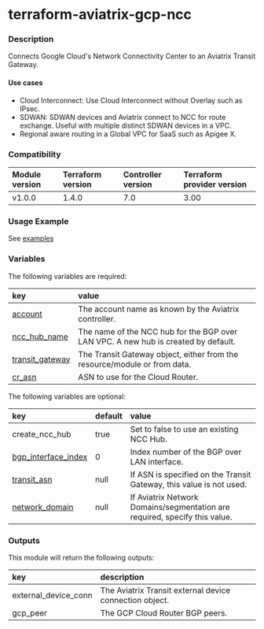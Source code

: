 # terraform-aviatrix-gcp-ncc

### Description
Connects Google Cloud's Network Connectivity Center to an Aviatrix Transit Gateway.

#### Use cases
- Cloud Interconnect: Use Cloud Interconnect without Overlay such as IPsec.
- SDWAN: SDWAN devices and Aviatrix connect to NCC for route exchange. Useful with multiple distinct SDWAN devices in a VPC.
- Regional aware routing in a Global VPC for SaaS such as Apigee X.

### Compatibility
Module version | Terraform version | Controller version | Terraform provider version
:--- | :--- | :--- | :---
v1.0.0 | 1.4.0 | 7.0 | 3.00

### Usage Example
See [examples](https://github.com/terraform-aviatrix-modules/terraform-aviatrix-gcp-ncc/tree/main/examples)

### Variables
The following variables are required:

key | value
:--- | :---
[account](https://registry.terraform.io/providers/AviatrixSystems/aviatrix/latest/docs/resources/aviatrix_vpc#account_name) | The account name as known by the Aviatrix controller.
[ncc_hub_name](https://registry.terraform.io/providers/hashicorp/google/latest/docs/resources/network_connectivity_hub#name) | The name of the NCC hub for the BGP over LAN VPC. A new hub is created by default.
[transit_gateway](https://registry.terraform.io/providers/AviatrixSystems/aviatrix/latest/docs/resources/aviatrix_transit_gateway) | The Transit Gateway object, either from the resource/module or from data.
[cr_asn](https://registry.terraform.io/providers/hashicorp/google/latest/docs/resources/compute_router#asn) | ASN to use for the Cloud Router.

The following variables are optional:

key | default | value 
:---|:---|:---
create_ncc_hub | true | Set to false to use an existing NCC Hub.
[bgp_interface_index](https://registry.terraform.io/providers/AviatrixSystems/aviatrix/latest/docs/resources/aviatrix_transit_gateway#bgp_lan_interfaces) | 0 | Index number of the BGP over LAN interface.
[transit_asn](hhttps://registry.terraform.io/providers/AviatrixSystems/aviatrix/latest/docs/resources/aviatrix_transit_gateway#local_as_number) | null | If ASN is specified on the Transit Gateway, this value is not used.
[network_domain](https://registry.terraform.io/providers/AviatrixSystems/aviatrix/latest/docs/resources/aviatrix_segmentation_network_domain_association#network_domain_name) | null | If Aviatrix Network Domains/segmentation are required, specify this value.

### Outputs
This module will return the following outputs:

key | description
:---|:---
external_device_conn | The Aviatrix Transit external device connection object.
gcp_peer | The GCP Cloud Router BGP peers.